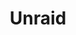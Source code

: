 ---
description: A powerful, easy operating system for servers and storage. Maximize your
  hardware with unmatched flexibility.
episode: 623
link: https://unraid.net/unplugged
shortname: unraid.net-lup
title: Unraid
---